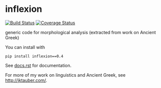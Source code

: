 # inflexion

[![Build Status](https://travis-ci.org/jtauber/inflexion.svg)](https://travis-ci.org/jtauber/inflexion)
[![Coverage Status](https://coveralls.io/repos/jtauber/inflexion/badge.svg?branch=master&service=github)](https://coveralls.io/github/jtauber/inflexion?branch=master)

generic code for morphological analysis (extracted from work on Ancient Greek)

You can install with

    pip install inflexion==0.4

See [docs.rst](https://github.com/jtauber/inflexion/blob/master/docs.rst)
for documentation.

For more of my work on linguistics and Ancient Greek, see <http://jktauber.com/>.
